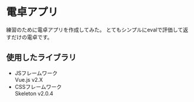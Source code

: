 # 電卓アプリ
練習のために電卓アプリを作成してみた。
とてもシンプルにevalで評価して返すだけの電卓です。

## 使用したライブラリ

- JSフレームワーク  
    Vue.js v2.X
- CSSフレームワーク  
    Skeleton v2.0.4

